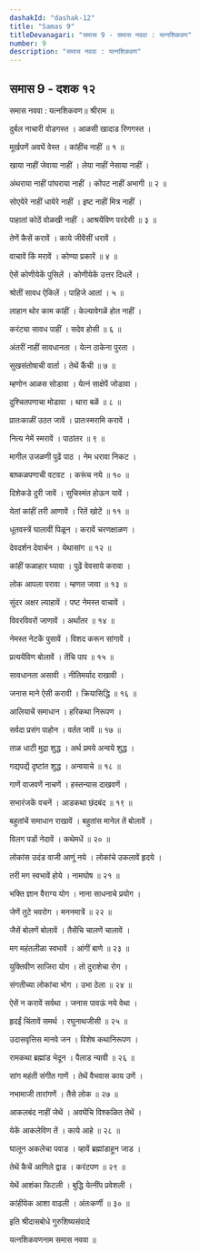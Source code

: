 ```yaml
---
dashakId: "dashak-12"
title: "Samas 9"
titleDevanagari: "समास 9 - समास नववा : यत्‍नशिकवण"
number: 9
description: "समास नववा : यत्‍नशिकवण"
---
```


## समास 9 - दशक १२

समास नववा : यत्‍नशिकवण॥ श्रीराम ॥

दुर्बल नाचारी वोडगस्त । आळसी खादाड रिणगस्त ।

मूर्खपणें अवघें वेस्त । कांहींच नाहीं ॥ १ ॥

खाया नाहीं जेवाया नाहीं । लेया नाहीं नेसाया नाहीं ।

अंथराया नाहीं पांघराया नाहीं । कोंपट नाहीं अभागी ॥ २ ॥

सोएयेरे नाहीं धायेरे नाहीं । इष्ट नाहीं मित्र नाहीं ।

पाहातां कोठें वोळखी नाहीं । आश्रयेंविण परदेसी ॥ ३ ॥

तेणें कैसें करावें । काये जीवेंसीं धरावें ।

वाचावें किं मरावें । कोण्या प्रकारें ॥ ४ ॥

ऐसें कोणीयेकें पुसिलें । कोणीयेकें उत्तर दिधलें ।

श्रोतीं सावध ऐकिलें । पाहिजे आतां । ५ ॥

लाहान थोर काम कांहीं । केल्यावेगळें होत नाहीं ।

करंट्या सावध पाहीं । सदेव होसी ॥ ६ ॥

अंतरीं नाहीं सावधानता । येत्न ठाकेना पुरता ।

सुखसंतोषाची वार्ता । तेथें कैंची ॥ ७ ॥

म्हणोन आळस सोडावा । येत्नं साक्षेपें जोडावा ।

दुश्चितपणाचा मोडावा । थारा बळें ॥ ८ ॥

प्रातःकाळीं उठत जावें । प्रातःस्मरामि करावें ।

नित्य नेमें स्मरावें । पाठांतर ॥ ९ ॥

मागील उजळणी पुढें पाठ । नेम धरावा निकट ।

बाष्कळपणाची वटवट । करूंच नये ॥ १० ॥

दिशेकडे दुरी जावें । सुचिस्मंत होऊन यावें ।

येतां कांहीं तरी आणावें । रितें खोटें ॥ ११ ॥

धूतवस्त्रें घालावीं पिळून । करावें चरणक्षाळण ।

देवदर्शन देवार्चन । येथासांग ॥ १२ ॥

कांहीं फळाहार घ्यावा । पुढें वेवसाये करावा ।

लोक आपला परावा । म्हणत जावा ॥ १३ ॥

सुंदर अक्षर ल्याहावें । पष्ट नेमस्त वाचावें ।

विवरविवरों जाणावें । अर्थांतर ॥ १४ ॥

नेमस्त नेटकें पुसावें । विशद करून सांगावें ।

प्रत्ययेंविण बोलावें । तेंचि पाप ॥ १५ ॥

सावधानता असावी । नीतिमर्याद राखावी ।

जनास माने ऐसी करावी । क्रियासिद्धि ॥ १६ ॥

आलियाचें समाधान । हरिकथा निरूपण ।

सर्वदा प्रसंग पाहोन । वर्तत जावें ॥ १७ ॥

ताळ धाटी मुद्रा शुद्ध । अर्थ प्रमये अन्वये शुद्ध ।

गद्यपद्यें दृष्टांत शुद्ध । अन्वयाचे ॥ १८ ॥

गाणें वाजवणें नाचणें । हस्तन्यास दाखवणें ।

सभारंजकें वचनें । आडकथा छंदबंद ॥ १९ ॥

बहुतांचें समाधान राखावें । बहुतांस मानेल तें बोलावें ।

विलग पडों नेदावें । कथेमधें ॥ २० ॥

लोकांस उदंड वाजी आणूं नये । लोकांचे उकलावें हृदये ।

तरी मग स्वभावें होये । नामघोष ॥ २१ ॥

भक्ति ज्ञान वैराग्य योग । नाना साधनाचे प्रयोग ।

जेणें तुटे भवरोग । मननमात्रें ॥ २२ ॥

जैसें बोलणें बोलावें । तैसेंचि चालणें चालावें ।

मग महंतलीळा स्वभावें । आंगीं बाणे ॥ २३ ॥

युक्तिवीण साजिरा योग । तो दुराशेचा रोग ।

संगतीच्या लोकांचा भोग । उभा ठेला ॥ २४ ॥

ऐसें न करावें सर्वथा । जनास पावऊं नये वेथा ।

हृदईं चिंतावें समर्थ । रघुनाथजीसी ॥ २५ ॥

उदासवृत्तिस मानवे जन । विशेष कथानिरूपण ।

रामकथा ब्रह्मांड भेदून । पैलाड न्यावी ॥ २६ ॥

सांग महंती संगीत गाणें । तेथें वैभवास काय उणें ।

नभामाजी तारांगणें । तैसे लोक ॥ २७ ॥

आकलबंद नाहीं जेथें । अवघेंचि विश्कळित तेथें ।

येकें आकलेविण तें । काये आहे ॥ २८ ॥

घालून अकलेचा पवाड । व्हावें ब्रह्मांडाहून जाड ।

तेथें कैचें आणिले द्वाड । करंटपण ॥ २९ ॥

येथें आशंका फिटली । बुद्धि येत्नींप प्रवेशली ।

कांहींयेक आशा वाढली । अंतःकर्णी ॥ ३० ॥

इति श्रीदासबोधे गुरुशिष्यसंवादे

यत्नशिकवणनाम समास नववा ॥